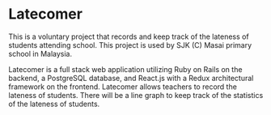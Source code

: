 # Latecomer

This is a voluntary project that records and keep track of the lateness of students attending school. This project is used by SJK (C) Masai primary school in Malaysia. 

Latecomer is a full stack web application utilizing Ruby on Rails on the backend, a PostgreSQL database, and React.js with a Redux architectural framework on the frontend. Latecomer allows teachers to record the lateness of students. There will be a line graph to keep track of the statistics of the lateness of students.
